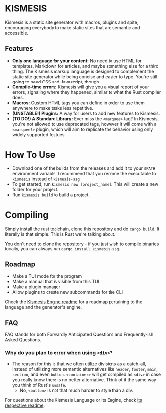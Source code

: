 # KISMESIS

Kismesis is a static site generator with macros, plugins and spite, encouraging everybody to make static sites that are semantic and accessible.

## Features
- **Only one language for your content:** No need to use HTML for templates, Markdown for articles, and maybe something else for a third thing. The Kismesis markup language is designed to complement the static site generator while being concise and easier to type. You're still going to need CSS and Javascript, though.
- **Compile-time errors:** Kismesis will give you a visual report of your errors, signaling where they happened, similar to what the Rust compiler does.
- **Macros:** Custom HTML tags you can define in order to use them anywhere to make tasks less repetitive.
- **(UNSTABLE!) Plugins:** A way for users to add new features to Kismesis.
- **(TO DO!) A Standard Library:** Ever miss the `<marquee>` tag? In Kismesis, you're not allowed to use deprecated tags, however it will come with a `<marquee?>` plugin, which will aim to replicate the behavior using only widely supported featues.

# How To Use
- Download one of the builds from the releases and add it to your `$PATH` environment variable. I recommend that you rename the executable to `kismesis` instead of `kismesis-ssg`
- To get started, run `kismesis new [project_name]`. This will create a new folder for your project. 
- Run `kismesis build` to build a project.

# Compiling
Simply install the rust toolchain, clone this repository and do `cargo build`. It literally is that simple. This is Rust we're talking about.

You don't need to clone the repository - if you just wish to compile binaries locally, you can always run `cargo install kismesis-ssg`.

## Roadmap

- Make a TUI mode for the program
- Make a manual that is visible from this TUI
- Make a plugin manager
- Allow plugins to create new subcommands for the CLI

Check the [Kismesis Engine readme](https://github.com/lilith-in-starlight/kismesis) for a roadmap pertaining to the language and the generator's engine.

## FAQ
FAQ stands for both Forwardly Anticipated Questions and Frequently-ish Asked Questions.

### Why do you plan to error when using `<div>`?
- The reason for this is that we often utilize divisions as a catch-all, instead of utilizing more semantic alternatives like `header`, `footer`, `main`, `section`, and even `button`. `<container>` will get compiled as `<div>` in case you really know there is no better alternative. Think of it the same way you think of Rust's `unsafe`.
  - No, `<button>` is not that much harder to style than a div.
  
For questions about the Kismesis Language or its Engine, check [its respective readme](https://github.com/lilith-in-starlight/kismesis).
